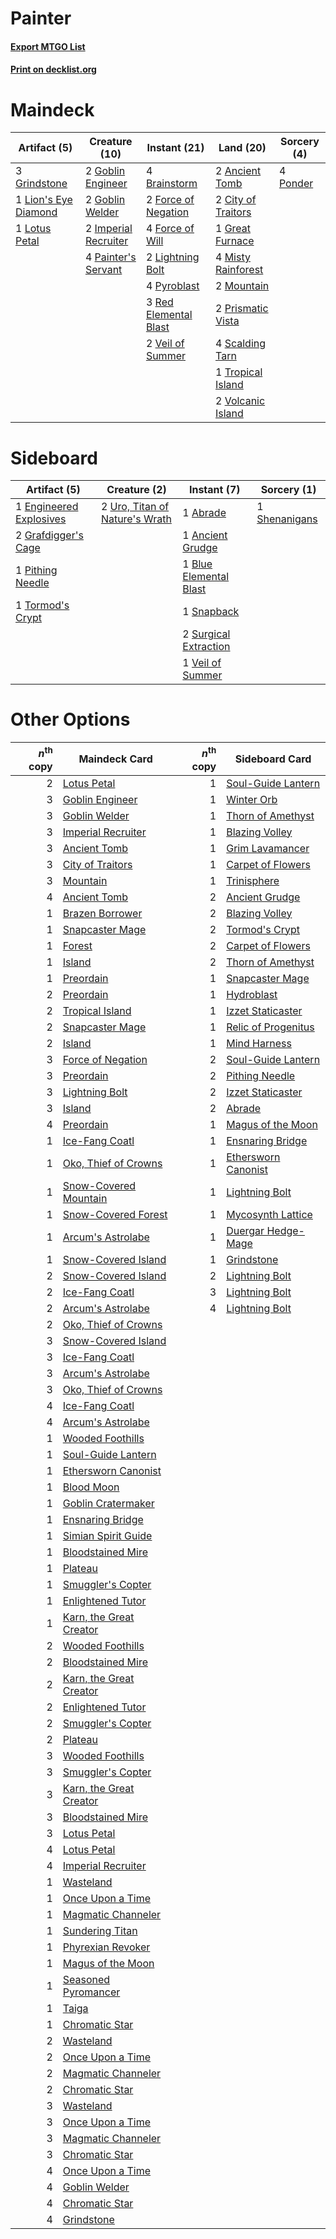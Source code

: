 # Painter

#### [Export MTGO List](../collection/Painter/Painter.txt)
#### [Print on decklist.org](http://decklist.org/?deckmain=2%09Ancient%20Tomb%0A4%09Brainstorm%0A2%09City%20of%20Traitors%0A2%09Force%20of%20Negation%0A4%09Force%20of%20Will%0A2%09Goblin%20Engineer%0A2%09Goblin%20Welder%0A1%09Great%20Furnace%0A3%09Grindstone%0A2%09Imperial%20Recruiter%0A2%09Lightning%20Bolt%0A1%09Lion's%20Eye%20Diamond%0A1%09Lotus%20Petal%0A4%09Misty%20Rainforest%0A2%09Mountain%0A4%09Painter's%20Servant%0A4%09Ponder%0A2%09Prismatic%20Vista%0A4%09Pyroblast%0A3%09Red%20Elemental%20Blast%0A4%09Scalding%20Tarn%0A1%09Tropical%20Island%0A2%09Veil%20of%20Summer%0A2%09Volcanic%20Island&deckside=1%09Abrade%0A1%09Ancient%20Grudge%0A1%09Blue%20Elemental%20Blast%0A1%09Engineered%20Explosives%0A2%09Grafdigger's%20Cage%0A1%09Pithing%20Needle%0A1%09Shenanigans%0A1%09Snapback%0A2%09Surgical%20Extraction%0A1%09Tormod's%20Crypt%0A2%09Uro,%20Titan%20of%20Nature's%20Wrath%0A1%09Veil%20of%20Summer)
# Maindeck

|                                        Artifact (5)                                         |                                         Creature (10)                                         |                                         Instant (21)                                         |                                          Land (20)                                          |                                    Sorcery (4)                                    |
|---------------------------------------------------------------------------------------------|-----------------------------------------------------------------------------------------------|----------------------------------------------------------------------------------------------|---------------------------------------------------------------------------------------------|-----------------------------------------------------------------------------------|
|3 [Grindstone](http://gatherer.wizards.com/Pages/Card/Details.aspx?multiverseid=425810)      |2 [Goblin Engineer](http://gatherer.wizards.com/Pages/Card/Details.aspx?multiverseid=464077)   |4 [Brainstorm](http://gatherer.wizards.com/Pages/Card/Details.aspx?multiverseid=3897)         |2 [Ancient Tomb](http://gatherer.wizards.com/Pages/Card/Details.aspx?multiverseid=409567)    |4 [Ponder](http://gatherer.wizards.com/Pages/Card/Details.aspx?multiverseid=451051)|
|1 [Lion's Eye Diamond](http://gatherer.wizards.com/Pages/Card/Details.aspx?multiverseid=3255)|2 [Goblin Welder](http://gatherer.wizards.com/Pages/Card/Details.aspx?multiverseid=389537)     |2 [Force of Negation](http://gatherer.wizards.com/Pages/Card/Details.aspx?multiverseid=464001)|2 [City of Traitors](http://gatherer.wizards.com/Pages/Card/Details.aspx?multiverseid=6168)  |                                                                                   |
|1 [Lotus Petal](http://gatherer.wizards.com/Pages/Card/Details.aspx?multiverseid=420602)     |2 [Imperial Recruiter](http://gatherer.wizards.com/Pages/Card/Details.aspx?multiverseid=442125)|4 [Force of Will](http://gatherer.wizards.com/Pages/Card/Details.aspx?multiverseid=3107)      |1 [Great Furnace](http://gatherer.wizards.com/Pages/Card/Details.aspx?multiverseid=389542)   |                                                                                   |
|                                                                                             |4 [Painter's Servant](http://gatherer.wizards.com/Pages/Card/Details.aspx?multiverseid=420607) |2 [Lightning Bolt](http://gatherer.wizards.com/Pages/Card/Details.aspx?multiverseid=806)      |4 [Misty Rainforest](http://gatherer.wizards.com/Pages/Card/Details.aspx?multiverseid=405102)|                                                                                   |
|                                                                                             |                                                                                               |4 [Pyroblast](http://gatherer.wizards.com/Pages/Card/Details.aspx?multiverseid=4083)          |2 [Mountain](http://gatherer.wizards.com/Pages/Card/Details.aspx?multiverseid=439859)        |                                                                                   |
|                                                                                             |                                                                                               |3 [Red Elemental Blast](http://gatherer.wizards.com/Pages/Card/Details.aspx?multiverseid=814) |2 [Prismatic Vista](http://gatherer.wizards.com/Pages/Card/Details.aspx?multiverseid=464193) |                                                                                   |
|                                                                                             |                                                                                               |2 [Veil of Summer](http://gatherer.wizards.com/Pages/Card/Details.aspx?multiverseid=466952)   |4 [Scalding Tarn](http://gatherer.wizards.com/Pages/Card/Details.aspx?multiverseid=405107)   |                                                                                   |
|                                                                                             |                                                                                               |                                                                                              |1 [Tropical Island](http://gatherer.wizards.com/Pages/Card/Details.aspx?multiverseid=884)    |                                                                                   |
|                                                                                             |                                                                                               |                                                                                              |2 [Volcanic Island](http://gatherer.wizards.com/Pages/Card/Details.aspx?multiverseid=887)    |                                                                                   |


# Sideboard

|                                          Artifact (5)                                           |                                              Creature (2)                                               |                                          Instant (7)                                           |                                      Sorcery (1)                                       |
|-------------------------------------------------------------------------------------------------|---------------------------------------------------------------------------------------------------------|------------------------------------------------------------------------------------------------|----------------------------------------------------------------------------------------|
|1 [Engineered Explosives](http://gatherer.wizards.com/Pages/Card/Details.aspx?multiverseid=50139)|2 [Uro, Titan of Nature's Wrath](http://gatherer.wizards.com/Pages/Card/Details.aspx?multiverseid=476480)|1 [Abrade](http://gatherer.wizards.com/Pages/Card/Details.aspx?multiverseid=430772)             |1 [Shenanigans](http://gatherer.wizards.com/Pages/Card/Details.aspx?multiverseid=464095)|
|2 [Grafdigger's Cage](http://gatherer.wizards.com/Pages/Card/Details.aspx?multiverseid=278452)   |                                                                                                         |1 [Ancient Grudge](http://gatherer.wizards.com/Pages/Card/Details.aspx?multiverseid=235600)     |                                                                                        |
|1 [Pithing Needle](http://gatherer.wizards.com/Pages/Card/Details.aspx?multiverseid=129526)      |                                                                                                         |1 [Blue Elemental Blast](http://gatherer.wizards.com/Pages/Card/Details.aspx?multiverseid=694)  |                                                                                        |
|1 [Tormod's Crypt](http://gatherer.wizards.com/Pages/Card/Details.aspx?multiverseid=389723)      |                                                                                                         |1 [Snapback](http://gatherer.wizards.com/Pages/Card/Details.aspx?multiverseid=108897)           |                                                                                        |
|                                                                                                 |                                                                                                         |2 [Surgical Extraction](http://gatherer.wizards.com/Pages/Card/Details.aspx?multiverseid=397706)|                                                                                        |
|                                                                                                 |                                                                                                         |1 [Veil of Summer](http://gatherer.wizards.com/Pages/Card/Details.aspx?multiverseid=466952)     |                                                                                        |


# Other Options

|*n*<sup>th</sup> copy|                                          Maindeck Card                                           |*n*<sup>th</sup> copy|                                        Sideboard Card                                        |
|--------------------:|--------------------------------------------------------------------------------------------------|--------------------:|----------------------------------------------------------------------------------------------|
|                    2|[Lotus Petal](http://gatherer.wizards.com/Pages/Card/Details.aspx?multiverseid=420602)            |                    1|[Soul-Guide Lantern](http://gatherer.wizards.com/Pages/Card/Details.aspx?multiverseid=476488) |
|                    3|[Goblin Engineer](http://gatherer.wizards.com/Pages/Card/Details.aspx?multiverseid=464077)        |                    1|[Winter Orb](http://gatherer.wizards.com/Pages/Card/Details.aspx?multiverseid=643)            |
|                    3|[Goblin Welder](http://gatherer.wizards.com/Pages/Card/Details.aspx?multiverseid=389537)          |                    1|[Thorn of Amethyst](http://gatherer.wizards.com/Pages/Card/Details.aspx?multiverseid=140166)  |
|                    3|[Imperial Recruiter](http://gatherer.wizards.com/Pages/Card/Details.aspx?multiverseid=442125)     |                    1|[Blazing Volley](http://gatherer.wizards.com/Pages/Card/Details.aspx?multiverseid=426821)     |
|                    3|[Ancient Tomb](http://gatherer.wizards.com/Pages/Card/Details.aspx?multiverseid=409567)           |                    1|[Grim Lavamancer](http://gatherer.wizards.com/Pages/Card/Details.aspx?multiverseid=430589)    |
|                    3|[City of Traitors](http://gatherer.wizards.com/Pages/Card/Details.aspx?multiverseid=6168)         |                    1|[Carpet of Flowers](http://gatherer.wizards.com/Pages/Card/Details.aspx?multiverseid=5858)    |
|                    3|[Mountain](http://gatherer.wizards.com/Pages/Card/Details.aspx?multiverseid=439859)               |                    1|[Trinisphere](http://gatherer.wizards.com/Pages/Card/Details.aspx?multiverseid=43545)         |
|                    4|[Ancient Tomb](http://gatherer.wizards.com/Pages/Card/Details.aspx?multiverseid=409567)           |                    2|[Ancient Grudge](http://gatherer.wizards.com/Pages/Card/Details.aspx?multiverseid=235600)     |
|                    1|[Brazen Borrower](http://gatherer.wizards.com/Pages/Card/Details.aspx?multiverseid=473001)        |                    2|[Blazing Volley](http://gatherer.wizards.com/Pages/Card/Details.aspx?multiverseid=426821)     |
|                    1|[Snapcaster Mage](http://gatherer.wizards.com/Pages/Card/Details.aspx?multiverseid=227676)        |                    2|[Tormod's Crypt](http://gatherer.wizards.com/Pages/Card/Details.aspx?multiverseid=389723)     |
|                    1|[Forest](http://gatherer.wizards.com/Pages/Card/Details.aspx?multiverseid=439860)                 |                    2|[Carpet of Flowers](http://gatherer.wizards.com/Pages/Card/Details.aspx?multiverseid=5858)    |
|                    1|[Island](http://gatherer.wizards.com/Pages/Card/Details.aspx?multiverseid=439857)                 |                    2|[Thorn of Amethyst](http://gatherer.wizards.com/Pages/Card/Details.aspx?multiverseid=140166)  |
|                    1|[Preordain](http://gatherer.wizards.com/Pages/Card/Details.aspx?multiverseid=405347)              |                    1|[Snapcaster Mage](http://gatherer.wizards.com/Pages/Card/Details.aspx?multiverseid=227676)    |
|                    2|[Preordain](http://gatherer.wizards.com/Pages/Card/Details.aspx?multiverseid=405347)              |                    1|[Hydroblast](http://gatherer.wizards.com/Pages/Card/Details.aspx?multiverseid=3915)           |
|                    2|[Tropical Island](http://gatherer.wizards.com/Pages/Card/Details.aspx?multiverseid=884)           |                    1|[Izzet Staticaster](http://gatherer.wizards.com/Pages/Card/Details.aspx?multiverseid=253638)  |
|                    2|[Snapcaster Mage](http://gatherer.wizards.com/Pages/Card/Details.aspx?multiverseid=227676)        |                    1|[Relic of Progenitus](http://gatherer.wizards.com/Pages/Card/Details.aspx?multiverseid=174824)|
|                    2|[Island](http://gatherer.wizards.com/Pages/Card/Details.aspx?multiverseid=439857)                 |                    1|[Mind Harness](http://gatherer.wizards.com/Pages/Card/Details.aspx?multiverseid=3349)         |
|                    3|[Force of Negation](http://gatherer.wizards.com/Pages/Card/Details.aspx?multiverseid=464001)      |                    2|[Soul-Guide Lantern](http://gatherer.wizards.com/Pages/Card/Details.aspx?multiverseid=476488) |
|                    3|[Preordain](http://gatherer.wizards.com/Pages/Card/Details.aspx?multiverseid=405347)              |                    2|[Pithing Needle](http://gatherer.wizards.com/Pages/Card/Details.aspx?multiverseid=129526)     |
|                    3|[Lightning Bolt](http://gatherer.wizards.com/Pages/Card/Details.aspx?multiverseid=806)            |                    2|[Izzet Staticaster](http://gatherer.wizards.com/Pages/Card/Details.aspx?multiverseid=253638)  |
|                    3|[Island](http://gatherer.wizards.com/Pages/Card/Details.aspx?multiverseid=439857)                 |                    2|[Abrade](http://gatherer.wizards.com/Pages/Card/Details.aspx?multiverseid=430772)             |
|                    4|[Preordain](http://gatherer.wizards.com/Pages/Card/Details.aspx?multiverseid=405347)              |                    1|[Magus of the Moon](http://gatherer.wizards.com/Pages/Card/Details.aspx?multiverseid=136152)  |
|                    1|[Ice-Fang Coatl](http://gatherer.wizards.com/Pages/Card/Details.aspx?multiverseid=464152)         |                    1|[Ensnaring Bridge](http://gatherer.wizards.com/Pages/Card/Details.aspx?multiverseid=15866)    |
|                    1|[Oko, Thief of Crowns](http://gatherer.wizards.com/Pages/Card/Details.aspx?multiverseid=473159)   |                    1|[Ethersworn Canonist](http://gatherer.wizards.com/Pages/Card/Details.aspx?multiverseid=174931)|
|                    1|[Snow-Covered Mountain](http://gatherer.wizards.com/Pages/Card/Details.aspx?multiverseid=121233)  |                    1|[Lightning Bolt](http://gatherer.wizards.com/Pages/Card/Details.aspx?multiverseid=806)        |
|                    1|[Snow-Covered Forest](http://gatherer.wizards.com/Pages/Card/Details.aspx?multiverseid=121192)    |                    1|[Mycosynth Lattice](http://gatherer.wizards.com/Pages/Card/Details.aspx?multiverseid=446209)  |
|                    1|[Arcum's Astrolabe](http://gatherer.wizards.com/Pages/Card/Details.aspx?multiverseid=464169)      |                    1|[Duergar Hedge-Mage](http://gatherer.wizards.com/Pages/Card/Details.aspx?multiverseid=430419) |
|                    1|[Snow-Covered Island](http://gatherer.wizards.com/Pages/Card/Details.aspx?multiverseid=121130)    |                    1|[Grindstone](http://gatherer.wizards.com/Pages/Card/Details.aspx?multiverseid=425810)         |
|                    2|[Snow-Covered Island](http://gatherer.wizards.com/Pages/Card/Details.aspx?multiverseid=121130)    |                    2|[Lightning Bolt](http://gatherer.wizards.com/Pages/Card/Details.aspx?multiverseid=806)        |
|                    2|[Ice-Fang Coatl](http://gatherer.wizards.com/Pages/Card/Details.aspx?multiverseid=464152)         |                    3|[Lightning Bolt](http://gatherer.wizards.com/Pages/Card/Details.aspx?multiverseid=806)        |
|                    2|[Arcum's Astrolabe](http://gatherer.wizards.com/Pages/Card/Details.aspx?multiverseid=464169)      |                    4|[Lightning Bolt](http://gatherer.wizards.com/Pages/Card/Details.aspx?multiverseid=806)        |
|                    2|[Oko, Thief of Crowns](http://gatherer.wizards.com/Pages/Card/Details.aspx?multiverseid=473159)   |                     |                                                                                              |
|                    3|[Snow-Covered Island](http://gatherer.wizards.com/Pages/Card/Details.aspx?multiverseid=121130)    |                     |                                                                                              |
|                    3|[Ice-Fang Coatl](http://gatherer.wizards.com/Pages/Card/Details.aspx?multiverseid=464152)         |                     |                                                                                              |
|                    3|[Arcum's Astrolabe](http://gatherer.wizards.com/Pages/Card/Details.aspx?multiverseid=464169)      |                     |                                                                                              |
|                    3|[Oko, Thief of Crowns](http://gatherer.wizards.com/Pages/Card/Details.aspx?multiverseid=473159)   |                     |                                                                                              |
|                    4|[Ice-Fang Coatl](http://gatherer.wizards.com/Pages/Card/Details.aspx?multiverseid=464152)         |                     |                                                                                              |
|                    4|[Arcum's Astrolabe](http://gatherer.wizards.com/Pages/Card/Details.aspx?multiverseid=464169)      |                     |                                                                                              |
|                    1|[Wooded Foothills](http://gatherer.wizards.com/Pages/Card/Details.aspx?multiverseid=405116)       |                     |                                                                                              |
|                    1|[Soul-Guide Lantern](http://gatherer.wizards.com/Pages/Card/Details.aspx?multiverseid=476488)     |                     |                                                                                              |
|                    1|[Ethersworn Canonist](http://gatherer.wizards.com/Pages/Card/Details.aspx?multiverseid=174931)    |                     |                                                                                              |
|                    1|[Blood Moon](http://gatherer.wizards.com/Pages/Card/Details.aspx?multiverseid=45386)              |                     |                                                                                              |
|                    1|[Goblin Cratermaker](http://gatherer.wizards.com/Pages/Card/Details.aspx?multiverseid=452853)     |                     |                                                                                              |
|                    1|[Ensnaring Bridge](http://gatherer.wizards.com/Pages/Card/Details.aspx?multiverseid=15866)        |                     |                                                                                              |
|                    1|[Simian Spirit Guide](http://gatherer.wizards.com/Pages/Card/Details.aspx?multiverseid=442137)    |                     |                                                                                              |
|                    1|[Bloodstained Mire](http://gatherer.wizards.com/Pages/Card/Details.aspx?multiverseid=405094)      |                     |                                                                                              |
|                    1|[Plateau](http://gatherer.wizards.com/Pages/Card/Details.aspx?multiverseid=880)                   |                     |                                                                                              |
|                    1|[Smuggler's Copter](http://gatherer.wizards.com/Pages/Card/Details.aspx?multiverseid=417808)      |                     |                                                                                              |
|                    1|[Enlightened Tutor](http://gatherer.wizards.com/Pages/Card/Details.aspx?multiverseid=15355)       |                     |                                                                                              |
|                    1|[Karn, the Great Creator](http://gatherer.wizards.com/Pages/Card/Details.aspx?multiverseid=460928)|                     |                                                                                              |
|                    2|[Wooded Foothills](http://gatherer.wizards.com/Pages/Card/Details.aspx?multiverseid=405116)       |                     |                                                                                              |
|                    2|[Bloodstained Mire](http://gatherer.wizards.com/Pages/Card/Details.aspx?multiverseid=405094)      |                     |                                                                                              |
|                    2|[Karn, the Great Creator](http://gatherer.wizards.com/Pages/Card/Details.aspx?multiverseid=460928)|                     |                                                                                              |
|                    2|[Enlightened Tutor](http://gatherer.wizards.com/Pages/Card/Details.aspx?multiverseid=15355)       |                     |                                                                                              |
|                    2|[Smuggler's Copter](http://gatherer.wizards.com/Pages/Card/Details.aspx?multiverseid=417808)      |                     |                                                                                              |
|                    2|[Plateau](http://gatherer.wizards.com/Pages/Card/Details.aspx?multiverseid=880)                   |                     |                                                                                              |
|                    3|[Wooded Foothills](http://gatherer.wizards.com/Pages/Card/Details.aspx?multiverseid=405116)       |                     |                                                                                              |
|                    3|[Smuggler's Copter](http://gatherer.wizards.com/Pages/Card/Details.aspx?multiverseid=417808)      |                     |                                                                                              |
|                    3|[Karn, the Great Creator](http://gatherer.wizards.com/Pages/Card/Details.aspx?multiverseid=460928)|                     |                                                                                              |
|                    3|[Bloodstained Mire](http://gatherer.wizards.com/Pages/Card/Details.aspx?multiverseid=405094)      |                     |                                                                                              |
|                    3|[Lotus Petal](http://gatherer.wizards.com/Pages/Card/Details.aspx?multiverseid=420602)            |                     |                                                                                              |
|                    4|[Lotus Petal](http://gatherer.wizards.com/Pages/Card/Details.aspx?multiverseid=420602)            |                     |                                                                                              |
|                    4|[Imperial Recruiter](http://gatherer.wizards.com/Pages/Card/Details.aspx?multiverseid=442125)     |                     |                                                                                              |
|                    1|[Wasteland](http://gatherer.wizards.com/Pages/Card/Details.aspx?multiverseid=413790)              |                     |                                                                                              |
|                    1|[Once Upon a Time](http://gatherer.wizards.com/Pages/Card/Details.aspx?multiverseid=473131)       |                     |                                                                                              |
|                    1|[Magmatic Channeler](http://gatherer.wizards.com/Pages/Card/Details.aspx?multiverseid=491789)     |                     |                                                                                              |
|                    1|[Sundering Titan](http://gatherer.wizards.com/Pages/Card/Details.aspx?multiverseid=442222)        |                     |                                                                                              |
|                    1|[Phyrexian Revoker](http://gatherer.wizards.com/Pages/Card/Details.aspx?multiverseid=383343)      |                     |                                                                                              |
|                    1|[Magus of the Moon](http://gatherer.wizards.com/Pages/Card/Details.aspx?multiverseid=136152)      |                     |                                                                                              |
|                    1|[Seasoned Pyromancer](http://gatherer.wizards.com/Pages/Card/Details.aspx?multiverseid=464094)    |                     |                                                                                              |
|                    1|[Taiga](http://gatherer.wizards.com/Pages/Card/Details.aspx?multiverseid=883)                     |                     |                                                                                              |
|                    1|[Chromatic Star](http://gatherer.wizards.com/Pages/Card/Details.aspx?multiverseid=135279)         |                     |                                                                                              |
|                    2|[Wasteland](http://gatherer.wizards.com/Pages/Card/Details.aspx?multiverseid=413790)              |                     |                                                                                              |
|                    2|[Once Upon a Time](http://gatherer.wizards.com/Pages/Card/Details.aspx?multiverseid=473131)       |                     |                                                                                              |
|                    2|[Magmatic Channeler](http://gatherer.wizards.com/Pages/Card/Details.aspx?multiverseid=491789)     |                     |                                                                                              |
|                    2|[Chromatic Star](http://gatherer.wizards.com/Pages/Card/Details.aspx?multiverseid=135279)         |                     |                                                                                              |
|                    3|[Wasteland](http://gatherer.wizards.com/Pages/Card/Details.aspx?multiverseid=413790)              |                     |                                                                                              |
|                    3|[Once Upon a Time](http://gatherer.wizards.com/Pages/Card/Details.aspx?multiverseid=473131)       |                     |                                                                                              |
|                    3|[Magmatic Channeler](http://gatherer.wizards.com/Pages/Card/Details.aspx?multiverseid=491789)     |                     |                                                                                              |
|                    3|[Chromatic Star](http://gatherer.wizards.com/Pages/Card/Details.aspx?multiverseid=135279)         |                     |                                                                                              |
|                    4|[Once Upon a Time](http://gatherer.wizards.com/Pages/Card/Details.aspx?multiverseid=473131)       |                     |                                                                                              |
|                    4|[Goblin Welder](http://gatherer.wizards.com/Pages/Card/Details.aspx?multiverseid=389537)          |                     |                                                                                              |
|                    4|[Chromatic Star](http://gatherer.wizards.com/Pages/Card/Details.aspx?multiverseid=135279)         |                     |                                                                                              |
|                    4|[Grindstone](http://gatherer.wizards.com/Pages/Card/Details.aspx?multiverseid=425810)             |                     |                                                                                              |

